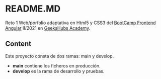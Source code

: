 # README.MD

Reto 1 Web/porfolio adaptativa en Html5 y CSS3 del [BootCamp Frontend Angular](https://bootcamp.geekshubsacademy.com/online/frontend-angular/) II/2021 en [GeeksHubs Academy](https://bootcamp.geekshubsacademy.com/).

## Content

Este proyecto consta de dos ramas: main y develop.

- **main** contiene los ficheros en producción.
- **develop** es la rama de desarrollo y pruebas.

